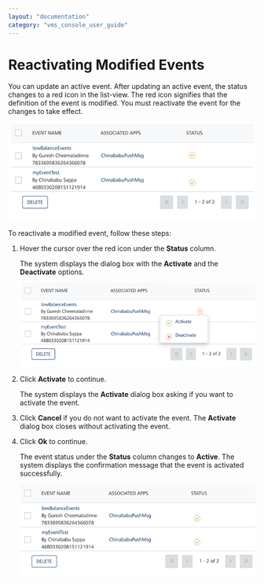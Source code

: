 ```yaml
---
layout: "documentation"
category: "vms_console_user_guide"
---
```

                            


Reactivating Modified Events
============================

You can update an active event. After updating an active event, the status changes to a red icon in the list-view. The red icon signifies that the definition of the event is modified. You must reactivate the event for the changes to take effect.

![](../Resources/Images/Engagement/Events/republishevent_637x157.png)

To reactivate a modified event, follow these steps:

1.  Hover the cursor over the red icon under the **Status** column.
    
    The system displays the dialog box with the **Activate** and the **Deactivate** options.
    
    ![](../Resources/Images/Engagement/Events/republishingevent_2_601x144.png)
    
2.  Click **Activate** to continue.
    
    The system displays the **Activate** dialog box asking if you want to activate the event.
    
3.  Click **Cancel** if you do not want to activate the event. The **Activate** dialog box closes without activating the event.
4.  Click **Ok** to continue.
    
    The event status under the **Status** column changes to **Active**. The system displays the confirmation message that the event is activated successfully.
    
    ![](../Resources/Images/Engagement/Events/republishingevent_3_589x141.png)
